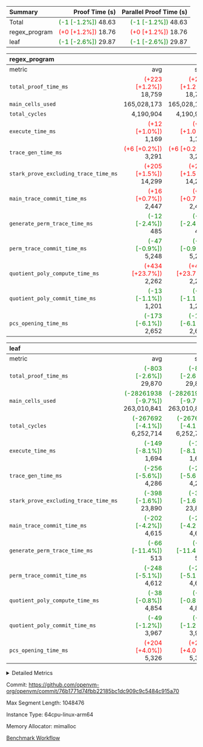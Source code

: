 | Summary | Proof Time (s) | Parallel Proof Time (s) |
|:---|---:|---:|
| Total | <span style='color: green'>(-1 [-1.2%])</span> 48.63 | <span style='color: green'>(-1 [-1.2%])</span> 48.63 |
| regex_program | <span style='color: red'>(+0 [+1.2%])</span> 18.76 | <span style='color: red'>(+0 [+1.2%])</span> 18.76 |
| leaf | <span style='color: green'>(-1 [-2.6%])</span> 29.87 | <span style='color: green'>(-1 [-2.6%])</span> 29.87 |


| regex_program |||||
|:---|---:|---:|---:|---:|
|metric|avg|sum|max|min|
| `total_proof_time_ms ` | <span style='color: red'>(+223 [+1.2%])</span> 18,759 | <span style='color: red'>(+223 [+1.2%])</span> 18,759 | <span style='color: red'>(+223 [+1.2%])</span> 18,759 | <span style='color: red'>(+223 [+1.2%])</span> 18,759 |
| `main_cells_used     ` |  165,028,173 |  165,028,173 |  165,028,173 |  165,028,173 |
| `total_cycles        ` |  4,190,904 |  4,190,904 |  4,190,904 |  4,190,904 |
| `execute_time_ms     ` | <span style='color: red'>(+12 [+1.0%])</span> 1,169 | <span style='color: red'>(+12 [+1.0%])</span> 1,169 | <span style='color: red'>(+12 [+1.0%])</span> 1,169 | <span style='color: red'>(+12 [+1.0%])</span> 1,169 |
| `trace_gen_time_ms   ` | <span style='color: red'>(+6 [+0.2%])</span> 3,291 | <span style='color: red'>(+6 [+0.2%])</span> 3,291 | <span style='color: red'>(+6 [+0.2%])</span> 3,291 | <span style='color: red'>(+6 [+0.2%])</span> 3,291 |
| `stark_prove_excluding_trace_time_ms` | <span style='color: red'>(+205 [+1.5%])</span> 14,299 | <span style='color: red'>(+205 [+1.5%])</span> 14,299 | <span style='color: red'>(+205 [+1.5%])</span> 14,299 | <span style='color: red'>(+205 [+1.5%])</span> 14,299 |
| `main_trace_commit_time_ms` | <span style='color: red'>(+16 [+0.7%])</span> 2,447 | <span style='color: red'>(+16 [+0.7%])</span> 2,447 | <span style='color: red'>(+16 [+0.7%])</span> 2,447 | <span style='color: red'>(+16 [+0.7%])</span> 2,447 |
| `generate_perm_trace_time_ms` | <span style='color: green'>(-12 [-2.4%])</span> 485 | <span style='color: green'>(-12 [-2.4%])</span> 485 | <span style='color: green'>(-12 [-2.4%])</span> 485 | <span style='color: green'>(-12 [-2.4%])</span> 485 |
| `perm_trace_commit_time_ms` | <span style='color: green'>(-47 [-0.9%])</span> 5,248 | <span style='color: green'>(-47 [-0.9%])</span> 5,248 | <span style='color: green'>(-47 [-0.9%])</span> 5,248 | <span style='color: green'>(-47 [-0.9%])</span> 5,248 |
| `quotient_poly_compute_time_ms` | <span style='color: red'>(+434 [+23.7%])</span> 2,262 | <span style='color: red'>(+434 [+23.7%])</span> 2,262 | <span style='color: red'>(+434 [+23.7%])</span> 2,262 | <span style='color: red'>(+434 [+23.7%])</span> 2,262 |
| `quotient_poly_commit_time_ms` | <span style='color: green'>(-13 [-1.1%])</span> 1,201 | <span style='color: green'>(-13 [-1.1%])</span> 1,201 | <span style='color: green'>(-13 [-1.1%])</span> 1,201 | <span style='color: green'>(-13 [-1.1%])</span> 1,201 |
| `pcs_opening_time_ms ` | <span style='color: green'>(-173 [-6.1%])</span> 2,652 | <span style='color: green'>(-173 [-6.1%])</span> 2,652 | <span style='color: green'>(-173 [-6.1%])</span> 2,652 | <span style='color: green'>(-173 [-6.1%])</span> 2,652 |

| leaf |||||
|:---|---:|---:|---:|---:|
|metric|avg|sum|max|min|
| `total_proof_time_ms ` | <span style='color: green'>(-803 [-2.6%])</span> 29,870 | <span style='color: green'>(-803 [-2.6%])</span> 29,870 | <span style='color: green'>(-803 [-2.6%])</span> 29,870 | <span style='color: green'>(-803 [-2.6%])</span> 29,870 |
| `main_cells_used     ` | <span style='color: green'>(-28261938 [-9.7%])</span> 263,010,841 | <span style='color: green'>(-28261938 [-9.7%])</span> 263,010,841 | <span style='color: green'>(-28261938 [-9.7%])</span> 263,010,841 | <span style='color: green'>(-28261938 [-9.7%])</span> 263,010,841 |
| `total_cycles        ` | <span style='color: green'>(-267692 [-4.1%])</span> 6,252,714 | <span style='color: green'>(-267692 [-4.1%])</span> 6,252,714 | <span style='color: green'>(-267692 [-4.1%])</span> 6,252,714 | <span style='color: green'>(-267692 [-4.1%])</span> 6,252,714 |
| `execute_time_ms     ` | <span style='color: green'>(-149 [-8.1%])</span> 1,694 | <span style='color: green'>(-149 [-8.1%])</span> 1,694 | <span style='color: green'>(-149 [-8.1%])</span> 1,694 | <span style='color: green'>(-149 [-8.1%])</span> 1,694 |
| `trace_gen_time_ms   ` | <span style='color: green'>(-256 [-5.6%])</span> 4,286 | <span style='color: green'>(-256 [-5.6%])</span> 4,286 | <span style='color: green'>(-256 [-5.6%])</span> 4,286 | <span style='color: green'>(-256 [-5.6%])</span> 4,286 |
| `stark_prove_excluding_trace_time_ms` | <span style='color: green'>(-398 [-1.6%])</span> 23,890 | <span style='color: green'>(-398 [-1.6%])</span> 23,890 | <span style='color: green'>(-398 [-1.6%])</span> 23,890 | <span style='color: green'>(-398 [-1.6%])</span> 23,890 |
| `main_trace_commit_time_ms` | <span style='color: green'>(-202 [-4.2%])</span> 4,615 | <span style='color: green'>(-202 [-4.2%])</span> 4,615 | <span style='color: green'>(-202 [-4.2%])</span> 4,615 | <span style='color: green'>(-202 [-4.2%])</span> 4,615 |
| `generate_perm_trace_time_ms` | <span style='color: green'>(-66 [-11.4%])</span> 513 | <span style='color: green'>(-66 [-11.4%])</span> 513 | <span style='color: green'>(-66 [-11.4%])</span> 513 | <span style='color: green'>(-66 [-11.4%])</span> 513 |
| `perm_trace_commit_time_ms` | <span style='color: green'>(-248 [-5.1%])</span> 4,612 | <span style='color: green'>(-248 [-5.1%])</span> 4,612 | <span style='color: green'>(-248 [-5.1%])</span> 4,612 | <span style='color: green'>(-248 [-5.1%])</span> 4,612 |
| `quotient_poly_compute_time_ms` | <span style='color: green'>(-38 [-0.8%])</span> 4,854 | <span style='color: green'>(-38 [-0.8%])</span> 4,854 | <span style='color: green'>(-38 [-0.8%])</span> 4,854 | <span style='color: green'>(-38 [-0.8%])</span> 4,854 |
| `quotient_poly_commit_time_ms` | <span style='color: green'>(-49 [-1.2%])</span> 3,967 | <span style='color: green'>(-49 [-1.2%])</span> 3,967 | <span style='color: green'>(-49 [-1.2%])</span> 3,967 | <span style='color: green'>(-49 [-1.2%])</span> 3,967 |
| `pcs_opening_time_ms ` | <span style='color: red'>(+204 [+4.0%])</span> 5,326 | <span style='color: red'>(+204 [+4.0%])</span> 5,326 | <span style='color: red'>(+204 [+4.0%])</span> 5,326 | <span style='color: red'>(+204 [+4.0%])</span> 5,326 |



<details>
<summary>Detailed Metrics</summary>

| group | num_segments | keygen_time_ms | commit_exe_time_ms |
| --- | --- | --- | --- |
| regex_program | 1 | 719 | 46 | 

| group | air_name | quotient_deg | interactions | constraints |
| --- | --- | --- | --- | --- |
| leaf | AccessAdapterAir<2> | 4 | 5 | 12 | 
| leaf | AccessAdapterAir<4> | 4 | 5 | 12 | 
| leaf | AccessAdapterAir<8> | 4 | 5 | 12 | 
| leaf | FriReducedOpeningAir | 4 | 35 | 59 | 
| leaf | NativePoseidon2Air<BabyBearParameters>, 1> | 4 | 31 | 302 | 
| leaf | PhantomAir | 4 | 3 | 4 | 
| leaf | ProgramAir | 1 | 1 | 4 | 
| leaf | VariableRangeCheckerAir | 1 | 1 | 4 | 
| leaf | VmAirWrapper<BranchNativeAdapterAir, BranchEqualCoreAir<1> | 2 | 11 | 23 | 
| leaf | VmAirWrapper<JalNativeAdapterAir, JalCoreAir> | 4 | 7 | 6 | 
| leaf | VmAirWrapper<NativeAdapterAir<2, 0>, PublicValuesCoreAir> | 4 | 11 | 23 | 
| leaf | VmAirWrapper<NativeAdapterAir<2, 1>, FieldArithmeticCoreAir> | 4 | 15 | 23 | 
| leaf | VmAirWrapper<NativeLoadStoreAdapterAir<1>, NativeLoadStoreCoreAir<1> | 4 | 15 | 24 | 
| leaf | VmAirWrapper<NativeVectorizedAdapterAir<4>, FieldExtensionCoreAir> | 4 | 15 | 23 | 
| leaf | VmConnectorAir | 4 | 3 | 8 | 
| leaf | VolatileBoundaryAir | 4 | 4 | 16 | 
| regex_program | AccessAdapterAir<16> | 2 | 5 | 14 | 
| regex_program | AccessAdapterAir<2> | 2 | 5 | 14 | 
| regex_program | AccessAdapterAir<32> | 2 | 5 | 14 | 
| regex_program | AccessAdapterAir<4> | 2 | 5 | 14 | 
| regex_program | AccessAdapterAir<64> | 2 | 5 | 14 | 
| regex_program | AccessAdapterAir<8> | 2 | 5 | 14 | 
| regex_program | BitwiseOperationLookupAir<8> | 2 | 2 | 4 | 
| regex_program | KeccakVmAir | 2 | 321 | 4,571 | 
| regex_program | MemoryMerkleAir<8> | 2 | 4 | 40 | 
| regex_program | PersistentBoundaryAir<8> | 2 | 3 | 6 | 
| regex_program | PhantomAir | 2 | 3 | 5 | 
| regex_program | Poseidon2PeripheryAir<BabyBearParameters>, 1> | 2 | 1 | 286 | 
| regex_program | ProgramAir | 1 | 1 | 4 | 
| regex_program | RangeTupleCheckerAir<2> | 1 | 1 | 4 | 
| regex_program | VariableRangeCheckerAir | 1 | 1 | 4 | 
| regex_program | VmAirWrapper<Rv32BaseAluAdapterAir, BaseAluCoreAir<4, 8> | 2 | 19 | 43 | 
| regex_program | VmAirWrapper<Rv32BaseAluAdapterAir, LessThanCoreAir<4, 8> | 2 | 17 | 39 | 
| regex_program | VmAirWrapper<Rv32BaseAluAdapterAir, ShiftCoreAir<4, 8> | 2 | 23 | 90 | 
| regex_program | VmAirWrapper<Rv32BranchAdapterAir, BranchEqualCoreAir<4> | 2 | 11 | 25 | 
| regex_program | VmAirWrapper<Rv32BranchAdapterAir, BranchLessThanCoreAir<4, 8> | 2 | 13 | 41 | 
| regex_program | VmAirWrapper<Rv32CondRdWriteAdapterAir, Rv32JalLuiCoreAir> | 2 | 10 | 22 | 
| regex_program | VmAirWrapper<Rv32HintStoreAdapterAir, Rv32HintStoreCoreAir> | 2 | 15 | 17 | 
| regex_program | VmAirWrapper<Rv32JalrAdapterAir, Rv32JalrCoreAir> | 2 | 16 | 20 | 
| regex_program | VmAirWrapper<Rv32LoadStoreAdapterAir, LoadSignExtendCoreAir<4, 8> | 2 | 18 | 33 | 
| regex_program | VmAirWrapper<Rv32LoadStoreAdapterAir, LoadStoreCoreAir<4> | 2 | 17 | 38 | 
| regex_program | VmAirWrapper<Rv32MultAdapterAir, DivRemCoreAir<4, 8> | 2 | 25 | 88 | 
| regex_program | VmAirWrapper<Rv32MultAdapterAir, MulHCoreAir<4, 8> | 2 | 24 | 38 | 
| regex_program | VmAirWrapper<Rv32MultAdapterAir, MultiplicationCoreAir<4, 8> | 2 | 19 | 26 | 
| regex_program | VmAirWrapper<Rv32RdWriteAdapterAir, Rv32AuipcCoreAir> | 2 | 11 | 15 | 
| regex_program | VmConnectorAir | 2 | 3 | 9 | 

| group | air_name | idx | rows | prep_cols | perm_cols | main_cols | cells |
| --- | --- | --- | --- | --- | --- | --- | --- |
| leaf | AccessAdapterAir<2> | 0 | 2,097,152 |  | 16 | 11 | 56,623,104 | 
| leaf | AccessAdapterAir<4> | 0 | 1,048,576 |  | 16 | 13 | 30,408,704 | 
| leaf | AccessAdapterAir<8> | 0 | 131,072 |  | 16 | 17 | 4,325,376 | 
| leaf | FriReducedOpeningAir | 0 | 1,048,576 |  | 76 | 64 | 146,800,640 | 
| leaf | NativePoseidon2Air<BabyBearParameters>, 1> | 0 | 65,536 |  | 36 | 348 | 25,165,824 | 
| leaf | PhantomAir | 0 | 32,768 |  | 8 | 6 | 458,752 | 
| leaf | ProgramAir | 0 | 524,288 |  | 8 | 10 | 9,437,184 | 
| leaf | VariableRangeCheckerAir | 0 | 262,144 | 2 | 8 | 1 | 2,359,296 | 
| leaf | VmAirWrapper<BranchNativeAdapterAir, BranchEqualCoreAir<1> | 0 | 2,097,152 |  | 28 | 23 | 106,954,752 | 
| leaf | VmAirWrapper<JalNativeAdapterAir, JalCoreAir> | 0 | 131,072 |  | 12 | 10 | 2,883,584 | 
| leaf | VmAirWrapper<NativeAdapterAir<2, 0>, PublicValuesCoreAir> | 0 | 64 |  | 16 | 23 | 2,496 | 
| leaf | VmAirWrapper<NativeAdapterAir<2, 1>, FieldArithmeticCoreAir> | 0 | 4,194,304 |  | 20 | 30 | 209,715,200 | 
| leaf | VmAirWrapper<NativeLoadStoreAdapterAir<1>, NativeLoadStoreCoreAir<1> | 0 | 2,097,152 |  | 20 | 31 | 106,954,752 | 
| leaf | VmAirWrapper<NativeVectorizedAdapterAir<4>, FieldExtensionCoreAir> | 0 | 131,072 |  | 20 | 40 | 7,864,320 | 
| leaf | VmConnectorAir | 0 | 2 | 1 | 8 | 4 | 24 | 
| leaf | VolatileBoundaryAir | 0 | 1,048,576 |  | 8 | 11 | 19,922,944 | 

| group | air_name | segment | rows | prep_cols | perm_cols | main_cols | cells |
| --- | --- | --- | --- | --- | --- | --- | --- |
| regex_program | AccessAdapterAir<2> | 0 | 64 |  | 24 | 11 | 2,240 | 
| regex_program | AccessAdapterAir<4> | 0 | 32 |  | 24 | 13 | 1,184 | 
| regex_program | AccessAdapterAir<8> | 0 | 131,072 |  | 24 | 17 | 5,373,952 | 
| regex_program | BitwiseOperationLookupAir<8> | 0 | 65,536 | 3 | 8 | 2 | 655,360 | 
| regex_program | KeccakVmAir | 0 | 32 |  | 1,288 | 3,164 | 142,464 | 
| regex_program | MemoryMerkleAir<8> | 0 | 131,072 |  | 20 | 32 | 6,815,744 | 
| regex_program | PersistentBoundaryAir<8> | 0 | 131,072 |  | 12 | 20 | 4,194,304 | 
| regex_program | PhantomAir | 0 | 512 |  | 12 | 6 | 9,216 | 
| regex_program | Poseidon2PeripheryAir<BabyBearParameters>, 1> | 0 | 16,384 |  | 8 | 300 | 5,046,272 | 
| regex_program | ProgramAir | 0 | 131,072 |  | 8 | 10 | 2,359,296 | 
| regex_program | RangeTupleCheckerAir<2> | 0 | 524,288 | 2 | 8 | 1 | 4,718,592 | 
| regex_program | VariableRangeCheckerAir | 0 | 262,144 | 2 | 8 | 1 | 2,359,296 | 
| regex_program | VmAirWrapper<Rv32BaseAluAdapterAir, BaseAluCoreAir<4, 8> | 0 | 2,097,152 |  | 80 | 36 | 243,269,632 | 
| regex_program | VmAirWrapper<Rv32BaseAluAdapterAir, LessThanCoreAir<4, 8> | 0 | 65,536 |  | 40 | 37 | 5,046,272 | 
| regex_program | VmAirWrapper<Rv32BaseAluAdapterAir, ShiftCoreAir<4, 8> | 0 | 262,144 |  | 52 | 53 | 27,525,120 | 
| regex_program | VmAirWrapper<Rv32BranchAdapterAir, BranchEqualCoreAir<4> | 0 | 524,288 |  | 48 | 26 | 38,797,312 | 
| regex_program | VmAirWrapper<Rv32BranchAdapterAir, BranchLessThanCoreAir<4, 8> | 0 | 262,144 |  | 56 | 32 | 23,068,672 | 
| regex_program | VmAirWrapper<Rv32CondRdWriteAdapterAir, Rv32JalLuiCoreAir> | 0 | 131,072 |  | 44 | 18 | 8,126,464 | 
| regex_program | VmAirWrapper<Rv32HintStoreAdapterAir, Rv32HintStoreCoreAir> | 0 | 16,384 |  | 36 | 26 | 1,015,808 | 
| regex_program | VmAirWrapper<Rv32JalrAdapterAir, Rv32JalrCoreAir> | 0 | 131,072 |  | 36 | 28 | 8,388,608 | 
| regex_program | VmAirWrapper<Rv32LoadStoreAdapterAir, LoadSignExtendCoreAir<4, 8> | 0 | 1,024 |  | 76 | 35 | 113,664 | 
| regex_program | VmAirWrapper<Rv32LoadStoreAdapterAir, LoadStoreCoreAir<4> | 0 | 2,097,152 |  | 72 | 40 | 234,881,024 | 
| regex_program | VmAirWrapper<Rv32MultAdapterAir, DivRemCoreAir<4, 8> | 0 | 128 |  | 104 | 57 | 20,608 | 
| regex_program | VmAirWrapper<Rv32MultAdapterAir, MulHCoreAir<4, 8> | 0 | 256 |  | 100 | 39 | 35,584 | 
| regex_program | VmAirWrapper<Rv32MultAdapterAir, MultiplicationCoreAir<4, 8> | 0 | 65,536 |  | 80 | 31 | 7,274,496 | 
| regex_program | VmAirWrapper<Rv32RdWriteAdapterAir, Rv32AuipcCoreAir> | 0 | 65,536 |  | 28 | 21 | 3,211,264 | 
| regex_program | VmConnectorAir | 0 | 2 | 1 | 12 | 4 | 32 | 

| group | idx | trace_gen_time_ms | total_proof_time_ms | total_cycles | total_cells | stark_prove_excluding_trace_time_ms | quotient_poly_compute_time_ms | quotient_poly_commit_time_ms | perm_trace_commit_time_ms | pcs_opening_time_ms | main_trace_commit_time_ms | main_cells_used | generate_perm_trace_time_ms | execute_time_ms |
| --- | --- | --- | --- | --- | --- | --- | --- | --- | --- | --- | --- | --- | --- | --- |
| leaf | 0 | 4,286 | 29,870 | 6,252,714 | 729,876,952 | 23,890 | 4,854 | 3,967 | 4,612 | 5,326 | 4,615 | 263,010,841 | 513 | 1,694 | 

| group | segment | trace_gen_time_ms | total_proof_time_ms | total_cycles | total_cells | stark_prove_excluding_trace_time_ms | quotient_poly_compute_time_ms | quotient_poly_commit_time_ms | perm_trace_commit_time_ms | pcs_opening_time_ms | main_trace_commit_time_ms | main_cells_used | generate_perm_trace_time_ms | execute_time_ms |
| --- | --- | --- | --- | --- | --- | --- | --- | --- | --- | --- | --- | --- | --- | --- |
| regex_program | 0 | 3,291 | 18,759 | 4,190,904 | 632,452,480 | 14,299 | 2,262 | 1,201 | 5,248 | 2,652 | 2,447 | 165,028,173 | 485 | 1,169 | 

</details>


Commit: https://github.com/openvm-org/openvm/commit/76b1771d74fbb22185bc1dc909c9c5484c915a70

Max Segment Length: 1048476

Instance Type: 64cpu-linux-arm64

Memory Allocator: mimalloc

[Benchmark Workflow](https://github.com/openvm-org/openvm/actions/runs/12700953836)
